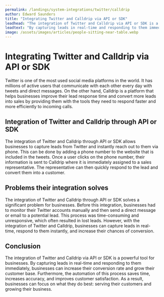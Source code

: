 ```yaml
---
permalink: /landings/system-integrations/twitter/calldrip
author: Edward Saunders
title: "Integrating Twitter and Calldrip via API or SDK"
leadhead: "The integration of Twitter and Calldrip via API or SDK is a powerful tool for businesses"
leadtext: "By capturing leads in real-time and responding to them immediately, businesses can increase their conversion rate and grow their customer base. Furthermore, the automation of this process saves time, increases accuracy, and improves customer satisfaction. As a result, businesses can focus on what they do best: serving their customers and growing their business."
image: /assets/images/articles/people-sitting-near-table.webp
---
```

<div class="arttext">  <h1>Integrating Twitter and Calldrip via API or SDK</h1>
  <p>Twitter is one of the most used social media platforms in the world. It has millions of active users that communicate with each other every day with tweets and direct messages. On the other hand, Calldrip is a platform that helps businesses improve their lead response time and convert more leads into sales by providing them with the tools they need to respond faster and more efficiently to incoming calls.</p>
  
  <h2>Integration of Twitter and Calldrip through API or SDK</h2>
  <p>The integration of Twitter and Calldrip through API or SDK allows businesses to capture leads from Twitter and instantly reach out to them via phone. This can be done by adding a phone number to the website that is included in the tweets. Once a user clicks on the phone number, their information is sent to Calldrip where it is immediately assigned to a sales representative. The representative can then quickly respond to the lead and convert them into a customer.</p>
  
  <h2>Problems their integration solves</h2>
  <p>The integration of Twitter and Calldrip through API or SDK solves a significant problem for businesses. Before this integration, businesses had to monitor their Twitter accounts manually and then send a direct message or email to a potential lead. This process was time-consuming and unresponsive, which often resulted in lost leads. However, with the integration of Twitter and Calldrip, businesses can capture leads in real-time, respond to them instantly, and increase their chances of conversion.</p>
  
  <h2>Conclusion</h2>
  <p>The integration of Twitter and Calldrip via API or SDK is a powerful tool for businesses. By capturing leads in real-time and responding to them immediately, businesses can increase their conversion rate and grow their customer base. Furthermore, the automation of this process saves time, increases accuracy, and improves customer satisfaction. As a result, businesses can focus on what they do best: serving their customers and growing their business.</p>
</div>